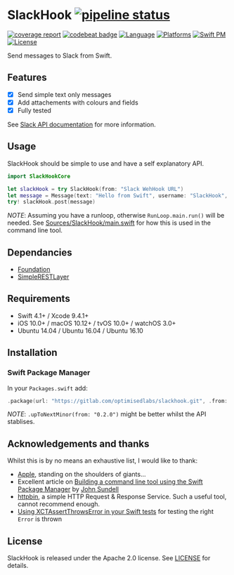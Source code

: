 # SlackHook [![pipeline status](https://gitlab.com/optimisedlabs/slackhook/badges/master/pipeline.svg)](https://gitlab.com/optimisedlabs/slackhook/commits/master)

[![coverage report](https://gitlab.com/optimisedlabs/slackhook/badges/master/coverage.svg)](https://gitlab.com/optimisedlabs/slackhook/commits/master)
[![codebeat badge](https://codebeat.co/badges/2f9f6122-5d8f-4b51-a098-4d4eda671585)](https://codebeat.co/projects/github-com-optimisedlabs-slackhook-master)
[![Language](https://img.shields.io/badge/language-Swift%204.1-orange.svg)](https://developer.apple.com/swift/)
[![Platforms](https://img.shields.io/badge/platform-ios%20%7C%20macos%20%7C%20tvos%20%7C%20watchos%20%7C%20linux-yellow.svg)](https://gitlab.com/optimisedlabs/slackhook)
[![Swift PM](https://img.shields.io/badge/spm-compatible-brightgreen.svg)](https://swift.org/package-manager)
[![License](https://img.shields.io/badge/license-Apache--2.0-lightgrey.svg)](LICENSE)

Send messages to Slack from Swift.

## Features

- [x] Send simple text only messages
- [x] Add attachements with colours and fields
- [x] Fully tested

See [Slack API documentation](https://api.slack.com/docs/messages) for more information.

## Usage

SlackHook should be simple to use and have a self explanatory API.

```swift
import SlackHookCore

let slackHook = try SlackHook(from: "Slack WehHook URL")
let message = Message(text: "Hello from Swift", username: "SlackHook", attachments: nil)
try! slackHook.post(message)
```

*NOTE*: Assuming you have a runloop, otherwise `RunLoop.main.run()` will be needed. See [Sources/SlackHook/main.swift](Sources/SlackHook/main.swift) for how this is used in the command line tool.

## Dependancies

- [Foundation](https://developer.apple.com/documentation/foundation/urlsession)
- [SimpleRESTLayer](https://github.com/graemer957/SimpleRESTLayer)

## Requirements

- Swift 4.1+ / Xcode 9.4.1+
- iOS 10.0+ / macOS 10.12+ / tvOS 10.0+ / watchOS 3.0+
- Ubuntu 14.04 / Ubuntu 16.04 / Ubuntu 16.10

## Installation

### Swift Package Manager

In your `Packages.swift` add:

```swift
.package(url: "https://gitlab.com/optimisedlabs/slackhook.git", .from: "0.2.0")
```

*NOTE*: `.upToNextMinor(from: "0.2.0")` might be better whilst the API stablises.

## Acknowledgements and thanks

Whilst this is by no means an exhaustive list, I would like to thank:
- [Apple](https://developer.apple.com), standing on the shoulders of giants...
- Excellent article on [Building a command line tool using the Swift Package Manager](https://www.swiftbysundell.com/posts/building-a-command-line-tool-using-the-swift-package-manager) by [John Sundell](https://github.com/johnsundell)
- [httpbin](https://httpbin.org), a simple HTTP Request & Response Service. Such a useful tool, cannot recommend enough.
- [Using XCTAssertThrowsError in your Swift tests](http://makebeforebreak.com/post/using-xctassertthrowserror-in-your-swift-tests/) for testing the right `Error` is thrown

## License

SlackHook is released under the Apache 2.0 license. See [LICENSE](LICENSE) for details.
